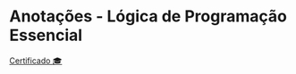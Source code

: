 # Anotações - Lógica de Programação Essencial


[Certificado :mortar_board:](https://hermes.digitalinnovation.one/certificates/5D5934D9.pdf)


